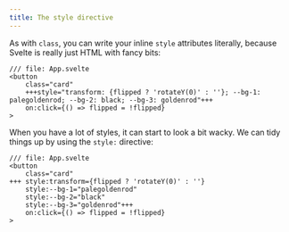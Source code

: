 ```yaml
---
title: The style directive
---
```


As with `class`, you can write your inline `style` attributes literally, because Svelte is really just HTML with fancy bits:

```svelte
/// file: App.svelte
<button
	class="card"
	+++style="transform: {flipped ? 'rotateY(0)' : ''}; --bg-1: palegoldenrod; --bg-2: black; --bg-3: goldenrod"+++
	on:click={() => flipped = !flipped}
>
```

When you have a lot of styles, it can start to look a bit wacky. We can tidy things up by using the `style:` directive:

```svelte
/// file: App.svelte
<button
	class="card"
+++	style:transform={flipped ? 'rotateY(0)' : ''}
	style:--bg-1="palegoldenrod"
	style:--bg-2="black"
	style:--bg-3="goldenrod"+++
	on:click={() => flipped = !flipped}
>
```